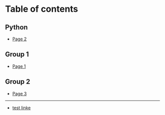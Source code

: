 # Table of contents

## Python

* [Page 2](README.md)

## Group 1

* [Page 1](group-1/page-1.md)

## Group 2

* [Page 3](group-2/page-3.md)

***

* [test linke](https://naver.com)
